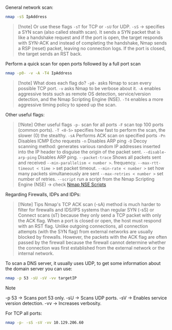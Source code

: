 
General network scan:
```bash
nmap -sS IpAddress
``` 
>[!note] Or use these flags
>```-sT``` for TCP or ```-sU``` for UDP.
>```-sS``` -> specifies a SYN scan (also called stealth scan). It sends a SYN packet that is like a handshake request and if the port is open, the target responds with SYN-ACK and instead of completing the handshake, Nmap sends a RSP (reset) packet, leaving no connection logs. If the port is closed, the target sends an RST back.
  
Perform a quick scan for open ports followed by a full port scan

```bash
nmap -p0- -v -A -T4 IpAddress
```
>[!note] What does each flag do?
>```-p0-``` asks Nmap to scan every possible TCP port.
>```-v``` asks Nmap to be verbose about it.
>```-A``` enables aggressive tests such as remote OS detection, service/version detection, and the Nmap Scripting Engine (NSE).
>```-T4``` enables a more aggressive timing policy to speed up the scan.

Other useful flags:

>[!Note] Other useful flags
>```-p-``` scan for all ports
>```-F``` scan top 100 ports (common ports).
>```-T <0-5>``` specifies how fast to perform the scan, the slower (0) the stealthy.
>```-sA``` Performs ACK scan on specified ports
>```-Pn``` Disables ICMP Echo requests
>```-n``` Disables ARP ping
>```-D``` Decoy scanning method: generates various random IP addresses inserted into the IP header to disguise the origin of the packet sent.
>```--disable-arp-ping``` Disables ARP ping.
>```--packet-trace``` Shows all packets sent and received
>```--min-parallelism < number >```. frequency.
>```--max-rtt-timeout < time >``` set packet timeout.
>```--min-rate < number >``` set how many packets simultaneously are sent
>```--max-retries < number >``` set number of retries.
>```--script``` run a script from the Nmap Scripting Engine (NSE) -> check [Nmap NSE Scripts](https://nmap.org/nsedoc/scripts/)

Regarding Firewalls, IDPs and IDPs:
>[!Note] Tips
>Nmap's TCP ACK scan (-sA) method is much harder to filter for firewalls and IDS/IPS systems than regular SYN (-sS) or Connect scans (sT) because they only send a TCP packet with only the ACK flag. When a port is closed or open, the host must respond with an RST flag. Unlike outgoing connections, all connection attempts (with the SYN flag) from external networks are usually blocked by firewalls. However, the packets with the ACK flag are often passed by the firewall because the firewall cannot determine whether the connection was first established from the external network or the internal network.

To scan a DNS server, it usually uses UDP, to get some information about the domain server you can use:
```bash
nmap -p 53 -sU -sV -vv targetIP
```
>[!Note]
>-p 53 → Scans port 53 only.
>-sU → Scans UDP ports.
>-sV → Enables service version detection.
>-vv → Increases verbosity.

For TCP all ports:
```bash
nmap -p- -sS -sV -vv 10.129.206.60
```

